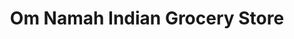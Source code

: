 ---
title: "Om Namah Indian Grocery Store"
url: /coffs-harbour/om-namah-indian-grocery-store/
shop: Lebensmittel
---